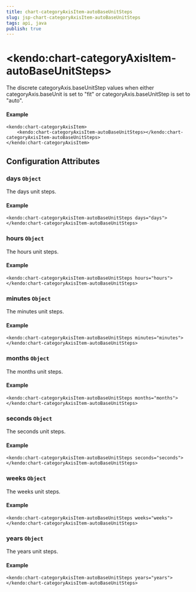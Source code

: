 ```yaml
---
title: chart-categoryAxisItem-autoBaseUnitSteps
slug: jsp-chart-categoryAxisItem-autoBaseUnitSteps
tags: api, java
publish: true
---
```


# \<kendo:chart-categoryAxisItem-autoBaseUnitSteps\>

The discrete categoryAxis.baseUnitStep values when
either categoryAxis.baseUnit is set to "fit" or
categoryAxis.baseUnitStep is set to "auto".

#### Example
    <kendo:chart-categoryAxisItem>
        <kendo:chart-categoryAxisItem-autoBaseUnitSteps></kendo:chart-categoryAxisItem-autoBaseUnitSteps>
    </kendo:chart-categoryAxisItem>

## Configuration Attributes

### days `Object`

The days unit steps.

#### Example
    <kendo:chart-categoryAxisItem-autoBaseUnitSteps days="days">
    </kendo:chart-categoryAxisItem-autoBaseUnitSteps>

### hours `Object`

The hours unit steps.

#### Example
    <kendo:chart-categoryAxisItem-autoBaseUnitSteps hours="hours">
    </kendo:chart-categoryAxisItem-autoBaseUnitSteps>

### minutes `Object`

The minutes unit steps.

#### Example
    <kendo:chart-categoryAxisItem-autoBaseUnitSteps minutes="minutes">
    </kendo:chart-categoryAxisItem-autoBaseUnitSteps>

### months `Object`

The months unit steps.

#### Example
    <kendo:chart-categoryAxisItem-autoBaseUnitSteps months="months">
    </kendo:chart-categoryAxisItem-autoBaseUnitSteps>

### seconds `Object`

The seconds unit steps.

#### Example
    <kendo:chart-categoryAxisItem-autoBaseUnitSteps seconds="seconds">
    </kendo:chart-categoryAxisItem-autoBaseUnitSteps>

### weeks `Object`

The weeks unit steps.

#### Example
    <kendo:chart-categoryAxisItem-autoBaseUnitSteps weeks="weeks">
    </kendo:chart-categoryAxisItem-autoBaseUnitSteps>

### years `Object`

The years unit steps.

#### Example
    <kendo:chart-categoryAxisItem-autoBaseUnitSteps years="years">
    </kendo:chart-categoryAxisItem-autoBaseUnitSteps>

